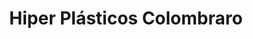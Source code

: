 ---
title: "Hiper Plásticos Colombraro"
url: /general-san-martin/hiper-plasticos-colombraro/
shop: general
---